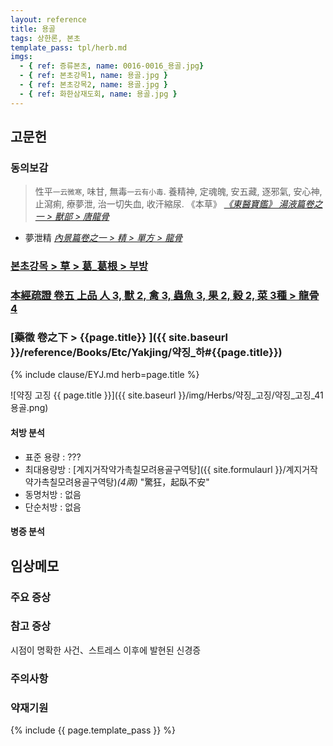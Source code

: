 ```yaml
---
layout: reference
title: 용골
tags: 상한론, 본초
template_pass: tpl/herb.md
imgs:
  - { ref: 증류본초, name: 0016-0016_용골.jpg}
  - { ref: 본초강목1, name: 용골.jpg }
  - { ref: 본초강목2, name: 용골.jpg }
  - { ref: 화한삼재도회, name: 용골.jpg }
---
```



## 고문헌

### 동의보감

> 性平<small>一云微寒</small>, 味甘, 無毒<small>一云有小毒</small>. 養精神, 定魂魄, 安五藏, 逐邪氣, 安心神, 止瀉痢, 療夢泄, 治一切失血, 收汗縮尿. 《本草》  _[《東醫寶鑑》 湯液篇卷之一 > 獸部 > 唐龍骨](https://mediclassics.kr/books/8/volume/20#content_1342)_

* 夢泄精 _[內景篇卷之一 > 精 > 單方 > 龍骨](https://mediclassics.kr/books/8/volume/1#content_543)_


### [본초강목 > 草 > 葛_葛根 > 부방]()


### [本經疏證 卷五 上品 人 3, 獸 2, 禽 3, 蟲魚 3, 果 2, 穀 2, 菜 3種 > 龍骨 4](https://mediclassics.kr/books/154/volume/5/#content_16)


### [藥徵 卷之下 > {{page.title}} ]({{ site.baseurl }}/reference/Books/Etc/Yakjing/약징_하#{{page.title}})

{% include clause/EYJ.md herb=page.title %}

![약징 고징 {{ page.title }}]({{ site.baseurl }}/img/Herbs/약징_고징/약징_고징_41용골.png)

#### 처방 분석

* 표준 용량 : ???
* 최대용량방 : [계지거작약가촉칠모려용골구역탕]({{ site.formulaurl }}/계지거작약가촉칠모려용골구역탕)_(4兩)_ "驚狂，起臥不安"
* 동명처방 : 없음
* 단순처방 : 없음




#### 병증 분석





## 임상메모


### 주요 증상



### 참고 증상

시점이 명확한 사건、스트레스 이후에 발현된 신경증

### 주의사항

### 약재기원




{% include {{ page.template_pass }} %}
